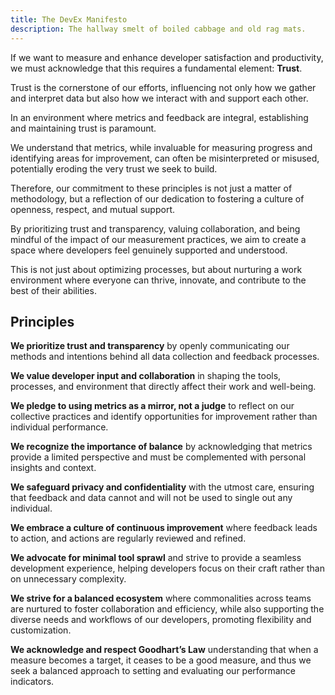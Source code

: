 ```yaml
---
title: The DevEx Manifesto
description: The hallway smelt of boiled cabbage and old rag mats.
---
```


If we want to measure and enhance developer satisfaction and productivity, we must acknowledge that this requires a fundamental element: **Trust**.

Trust is the cornerstone of our efforts, influencing not only how we gather and interpret data but also how we interact with and support each other.

In an environment where metrics and feedback are integral, establishing and maintaining trust is paramount.

We understand that metrics, while invaluable for measuring progress and identifying areas for improvement, can often be misinterpreted or misused, potentially eroding the very trust we seek to build.

Therefore, our commitment to these principles is not just a matter of methodology, but a reflection of our dedication to fostering a culture of openness, respect, and mutual support.

By prioritizing trust and transparency, valuing collaboration, and being mindful of the impact of our measurement practices, we aim to create a space where developers feel genuinely supported and understood.

This is not just about optimizing processes, but about nurturing a work environment where everyone can thrive, innovate, and contribute to the best of their abilities.

## Principles

**We prioritize trust and transparency** by openly communicating our methods and intentions behind all data collection and feedback processes.

**We value developer input and collaboration** in shaping the tools, processes, and environment that directly affect their work and well-being.

**We pledge to using metrics as a mirror, not a judge** to reflect on our collective practices and identify opportunities for improvement rather than individual performance.

**We recognize the importance of balance** by acknowledging that metrics provide a limited perspective and must be complemented with personal insights and context.

**We safeguard privacy and confidentiality** with the utmost care, ensuring that feedback and data cannot and will not be used to single out any individual.

**We embrace a culture of continuous improvement** where feedback leads to action, and actions are regularly reviewed and refined.

**We advocate for minimal tool sprawl** and strive to provide a seamless development experience, helping developers focus on their craft rather than on unnecessary complexity.

**We strive for a balanced ecosystem** where commonalities across teams are nurtured to foster collaboration and efficiency, while also supporting the diverse needs and workflows of our developers, promoting flexibility and customization.

**We acknowledge and respect Goodhart’s Law** understanding that when a measure becomes a target, it ceases to be a good measure, and thus we seek a balanced approach to setting and evaluating our performance indicators.
